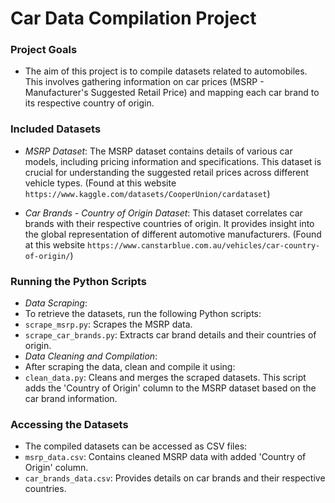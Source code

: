 # Car Data Compilation Project

### Project Goals
* The aim of this project is to compile datasets related to automobiles. This involves gathering information on car prices (MSRP - Manufacturer's Suggested Retail Price) and mapping each car brand to its respective country of origin.

### Included Datasets
* *MSRP Dataset*: The MSRP dataset contains details of various car models, including pricing information and specifications. This dataset is crucial for understanding the suggested retail prices across different vehicle types. (Found at this website `https://www.kaggle.com/datasets/CooperUnion/cardataset`)

* *Car Brands - Country of Origin Dataset*: This dataset correlates car brands with their respective countries of origin. It provides insight into the global representation of different automotive manufacturers. (Found at this website `https://www.canstarblue.com.au/vehicles/car-country-of-origin/`)

### Running the Python Scripts
* *Data Scraping*:
* To retrieve the datasets, run the following Python scripts:
* `scrape_msrp.py`: Scrapes the MSRP data.
* `scrape_car_brands.py`: Extracts car brand details and their countries of origin. 
* *Data Cleaning and Compilation*:
* After scraping the data, clean and compile it using:
* `clean_data.py`: Cleans and merges the scraped datasets. This script adds the 'Country of Origin' column to the MSRP dataset based on the car brand information.

### Accessing the Datasets
* The compiled datasets can be accessed as CSV files:
* `msrp_data.csv`: Contains cleaned MSRP data with added 'Country of Origin' column.
* `car_brands_data.csv`: Provides details on car brands and their respective countries.




